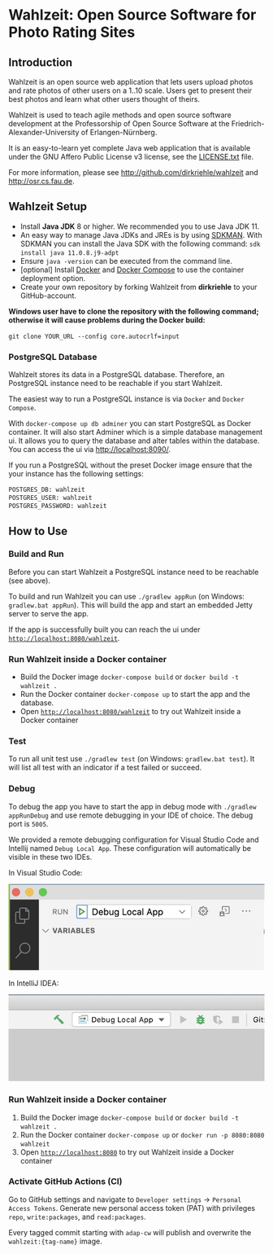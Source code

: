 # Wahlzeit: Open Source Software for Photo Rating Sites


## Introduction

Wahlzeit is an open source web application that lets users upload photos and rate photos of other users on a 1..10 scale. Users get to present their best photos and learn what other users thought of theirs. 

Wahlzeit is used to teach agile methods and open source software development at the Professorship of Open Source Software at the Friedrich-Alexander-University of Erlangen-Nürnberg.

It is an easy-to-learn yet complete Java web application that is available under the GNU Affero Public License v3 license, see the [LICENSE.txt](/LICENSE.txt) file.

For more information, please see http://github.com/dirkriehle/wahlzeit and http://osr.cs.fau.de.


## Wahlzeit Setup

- Install **Java JDK** 8 or higher. We recommended you to use Java JDK 11.
- An easy way to manage Java JDKs and JREs is by using [SDKMAN](https://sdkman.io/). With SDKMAN you can install the Java SDK with the following command:
 `sdk install java 11.0.8.j9-adpt`
- Ensure `java -version` can be executed from the command line.
- [optional] Install [Docker](https://docs.docker.com/get-docker/) and [Docker Compose](https://docs.docker.com/compose/install/) to use the container deployment option.
- Create your own repository by forking Wahlzeit from **dirkriehle** to your GitHub-account.

**Windows user have to clone the repository with the following command; otherwise it will cause problems during the Docker build:**

`git clone YOUR_URL --config core.autocrlf=input`

### PostgreSQL Database

Wahlzeit stores its data in a PostgreSQL database. Therefore, an PostgreSQL instance need to be reachable if you start Wahlzeit.

The easiest way to run a PostgreSQL instance is via `Docker` and `Docker Compose`.

With `docker-compose up db adminer` you can start PostgreSQL as Docker container. It will also start Adminer which is a simple database management ui. It allows you to query the database and alter tables within the database. You can access the ui via 
[http://localhost:8090/](http://localhost:8090/).

If you run a PostgreSQL without the preset Docker image ensure that the your instance has the following settings: 
```
POSTGRES_DB: wahlzeit
POSTGRES_USER: wahlzeit
POSTGRES_PASSWORD: wahlzeit
```
## How to Use

### Build and Run

Before you can start Wahlzeit a PostgreSQL instance need to be reachable (see above).

To build and run Wahlzeit you can use `./gradlew appRun` (on Windows: `gradlew.bat appRun`). 
This will build the app and start an embedded Jetty server to serve the app.

If the app is successfully built you can reach the ui under [``http://localhost:8080/wahlzeit``](http://localhost:8080/wahlzeit).

### Run Wahlzeit inside a Docker container
- Build the Docker image `docker-compose build` or `docker build -t wahlzeit .`
- Run the Docker container `docker-compose up` to start the app and the database.
- Open [`http://localhost:8080/wahlzeit`](http://localhost:8080/wahlzeit) to try out Wahlzeit inside a Docker container



### Test

To run all unit test use `./gradlew test` (on Windows: `gradlew.bat test`). 
It will list all test with an indicator if a test failed or succeed.

### Debug

To debug the app you have to start the app in debug mode with `./gradlew appRunDebug` and use remote debugging in your IDE of choice. The debug port is `5005`.

We provided a remote debugging configuration for Visual Studio Code and Intellij named `Debug Local App`. These configuration will automatically be visible in these two IDEs.

In Visual Studio Code:

![VSCode Debugging](vscode-debug.png)

In IntelliJ IDEA:

![Intellij Debugging](intelliJ-debug.png)

### Run Wahlzeit inside a Docker container
  1. Build the Docker image ``docker-compose build`` or ``docker build -t wahlzeit .``
  2. Run the Docker container ``docker-compose up`` or ``docker run -p 8080:8080 wahlzeit``
  3. Open [``http://localhost:8080``](http://localhost:8080) to try out Wahlzeit inside a Docker container

### Activate GitHub Actions (CI)

Go to GitHub settings and navigate to `Developer settings` -> `Personal Access Tokens`. 
Generate new personal access token (PAT) with privileges `repo`, `write:packages`, and `read:packages`. 
 
Every tagged commit starting with `adap-cw` will publish and overwrite the `wahlzeit:{tag-name}` image.
